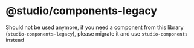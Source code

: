 # @studio/components-legacy

Should not be used anymore, if you need a component from this library (`studio-components-legacy`), please migrate it
and use `studio-components` instead
